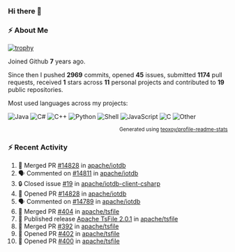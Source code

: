 ### Hi there 👋

### :zap: About Me

[![trophy](https://github-profile-trophy.vercel.app/?username=HTHou&theme=onedark)](https://github.com/ryo-ma/github-profile-trophy)
   
Joined Github **7** years ago.

Since then I pushed **2969** commits, opened **45** issues, submitted **1174** pull requests, received **1** stars across **11** personal projects and contributed to **19** public repositories.

Most used languages across my projects:

![Java](https://img.shields.io/static/v1?style=flat-square&label=%E2%A0%80&color=555&labelColor=%23b07219&message=Java%EF%B8%B189.3%25)
![C#](https://img.shields.io/static/v1?style=flat-square&label=%E2%A0%80&color=555&labelColor=%23178600&message=C%23%EF%B8%B13.9%25)
![C++](https://img.shields.io/static/v1?style=flat-square&label=%E2%A0%80&color=555&labelColor=%23f34b7d&message=C%2B%2B%EF%B8%B12.7%25)
![Python](https://img.shields.io/static/v1?style=flat-square&label=%E2%A0%80&color=555&labelColor=%233572A5&message=Python%EF%B8%B10.7%25)
![Shell](https://img.shields.io/static/v1?style=flat-square&label=%E2%A0%80&color=555&labelColor=%2389e051&message=Shell%EF%B8%B10.7%25)
![JavaScript](https://img.shields.io/static/v1?style=flat-square&label=%E2%A0%80&color=555&labelColor=%23f1e05a&message=JavaScript%EF%B8%B10.5%25)
![C](https://img.shields.io/static/v1?style=flat-square&label=%E2%A0%80&color=555&labelColor=%23555555&message=C%EF%B8%B10.4%25)
![Other](https://img.shields.io/static/v1?style=flat-square&label=%E2%A0%80&color=555&labelColor=%23ededed&message=Other%EF%B8%B11.4%25)

<p align="right"><sub>Generated using <a href="https://github.com/marketplace/actions/profile-readme-stats">teoxoy/profile-readme-stats</a></sub></p>


<!--![](https://github.com/HTHou/HTHou/blob/output/github-contribution-grid-snake.svg)-->

<!--![Haonan Hou's github stats](https://github-readme-stats.vercel.app/api?username=HTHou&count_private=true&show_icons=true&theme=onedark)-->

<!--![Haonan Hou's wakatime stats](https://github-readme-stats.vercel.app/api/wakatime?username=HTHou&layout=compact&theme=onedark)-->

<!--![Top Langs](https://github-readme-stats.vercel.app/api/top-langs/?username=HTHou&theme=onedark&layout=compact)-->

### :zap: Recent Activity
<!--START_SECTION:activity-->
1. 🎉 Merged PR [#14828](https://github.com/apache/iotdb/pull/14828) in [apache/iotdb](https://github.com/apache/iotdb)
2. 🗣 Commented on [#14811](https://github.com/apache/iotdb/issues/14811#issuecomment-2655701606) in [apache/iotdb](https://github.com/apache/iotdb)
3. 🔒 Closed issue [#19](https://github.com/apache/iotdb-client-csharp/issues/19) in [apache/iotdb-client-csharp](https://github.com/apache/iotdb-client-csharp)
4. 💪 Opened PR [#14828](https://github.com/apache/iotdb/pull/14828) in [apache/iotdb](https://github.com/apache/iotdb)
5. 🗣 Commented on [#14789](https://github.com/apache/iotdb/pull/14789#issuecomment-2647569251) in [apache/iotdb](https://github.com/apache/iotdb)
6. 🎉 Merged PR [#404](https://github.com/apache/tsfile/pull/404) in [apache/tsfile](https://github.com/apache/tsfile)
7. 🚀 Published release [Apache TsFile 2.0.1](https://github.com/apache/tsfile/releases/tag/v2.0.1) in [apache/tsfile](https://github.com/apache/tsfile)
8. 🎉 Merged PR [#392](https://github.com/apache/tsfile/pull/392) in [apache/tsfile](https://github.com/apache/tsfile)
9. 💪 Opened PR [#402](https://github.com/apache/tsfile/pull/402) in [apache/tsfile](https://github.com/apache/tsfile)
10. 💪 Opened PR [#400](https://github.com/apache/tsfile/pull/400) in [apache/tsfile](https://github.com/apache/tsfile)
<!--END_SECTION:activity-->

<!--
**HTHou/HTHou** is a ✨ _special_ ✨ repository because its `README.md` (this file) appears on your GitHub profile.

Here are some ideas to get you started:

- 🔭 I’m currently working on ...
- 🌱 I’m currently learning ...
- 👯 I’m looking to collaborate on ...
- 🤔 I’m looking for help with ...
- 💬 Ask me about ...
- 📫 How to reach me: ...
- 😄 Pronouns: ...
- ⚡ Fun fact: ...
-->
